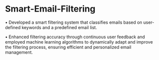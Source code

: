 # Smart-Email-Filtering

• Developed a smart filtering system that classifies emails based on user-defined keywords and a predefined email list.

• Enhanced filtering accuracy through continuous user feedback and employed machine learning algorithms to dynamically
adapt and improve the filtering process, ensuring efficient and personalized email management.
